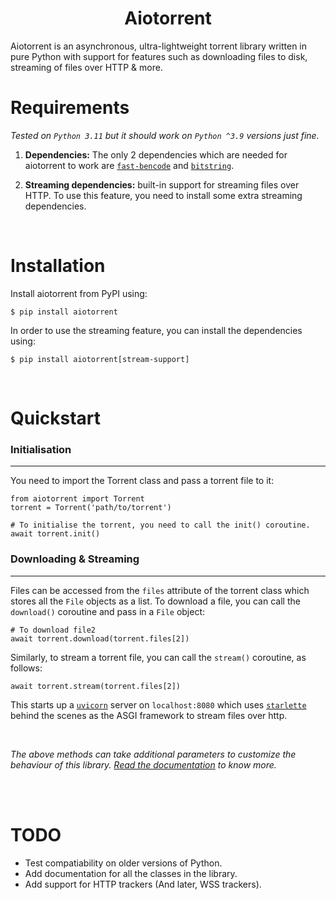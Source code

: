 <h1 align="center"><b>Aiotorrent</b></h1>
Aiotorrent is an asynchronous, ultra-lightweight torrent library written in pure Python with support for features such as downloading files to disk, streaming of files over HTTP & more.

<br />  

# Requirements
_Tested on `Python 3.11` but it should work on `Python ^3.9` versions just fine._

1. **Dependencies:** The only 2 dependencies which are needed for aiotorrent to work are [`fast-bencode`](https://pypi.org/project/fast-bencode/) and [`bitstring`](https://pypi.org/project/bitstring/).

2. **Streaming dependencies:**  built-in support for streaming files over HTTP. To use this feature, you need to install some extra streaming dependencies.

<br />

# Installation
Install aiotorrent from PyPI using:
```
$ pip install aiotorrent
```
In order to use the streaming feature, you can install the dependencies using:
```
$ pip install aiotorrent[stream-support]
```

<br />


# Quickstart
### Initialisation
------------------
You need to import the Torrent class and pass a torrent file to it:
```
from aiotorrent import Torrent
torrent = Torrent('path/to/torrent')

# To initialise the torrent, you need to call the init() coroutine.
await torrent.init()

```

<!-- ### Files
---------
Files are stored as `File` objects in a list and can be accessed `Torrent.files`.

You can also use the `show_files()` method on the torrent object to show files inside this torrent,:
```
torrent.show_files()
```
_Thereon, optionally, you can store the files into individual variables using list unpacking. The following demo uses a torrent file which has 3 files_:
```
file0, file1, file2 = torrent.files
```

<br /> -->

### Downloading & Streaming
---------------------------
Files can be accessed from the `files` attribute of the torrent class which stores all the `File` objects as a list.
To download a file, you can call the `download()` coroutine and pass in a `File` object:
```
# To download file2
await torrent.download(torrent.files[2])
```

Similarly, to stream a torrent file, you can call the `stream()` coroutine, as follows:
```
await torrent.stream(torrent.files[2])
```
This starts up a [`uvicorn`](https://github.com/encode/uvicorn) server on `localhost:8080` which uses [`starlette`](https://github.com/encode/starlette) behind the scenes as the ASGI framework to stream files over http.

<br />

_The above methods can take additional parameters to customize the behaviour of this library. [Read the documentation]() to know more._

<br />
<br />

# TODO
- Test compatiability on older versions of Python.
- Add documentation for all the classes in the library.
- Add support for HTTP trackers (And later,  WSS trackers).